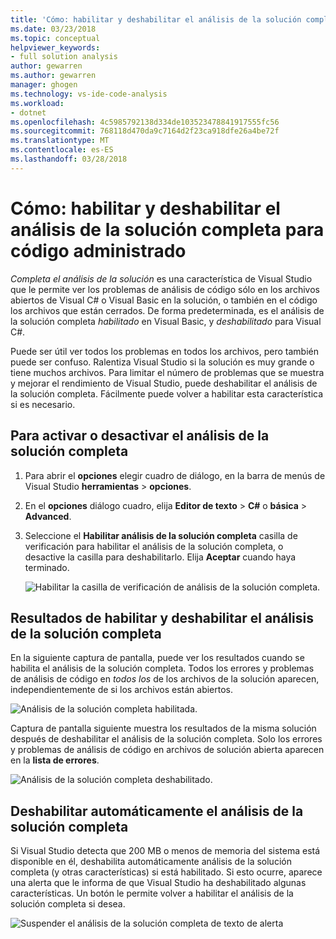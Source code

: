 ```yaml
---
title: 'Cómo: habilitar y deshabilitar el análisis de la solución completa para código administrado | Documentos de Microsoft'
ms.date: 03/23/2018
ms.topic: conceptual
helpviewer_keywords:
- full solution analysis
author: gewarren
ms.author: gewarren
manager: ghogen
ms.technology: vs-ide-code-analysis
ms.workload:
- dotnet
ms.openlocfilehash: 4c5985792138d334de103523478841917555fc56
ms.sourcegitcommit: 768118d470da9c7164d2f23ca918dfe26a4be72f
ms.translationtype: MT
ms.contentlocale: es-ES
ms.lasthandoff: 03/28/2018
---
```

# <a name="how-to-enable-and-disable-full-solution-analysis-for-managed-code"></a>Cómo: habilitar y deshabilitar el análisis de la solución completa para código administrado

*Completa el análisis de la solución* es una característica de Visual Studio que le permite ver los problemas de análisis de código sólo en los archivos abiertos de Visual C# o Visual Basic en la solución, o también en el código los archivos que están cerrados. De forma predeterminada, es el análisis de la solución completa *habilitado* en Visual Basic, y *deshabilitado* para Visual C#.

Puede ser útil ver todos los problemas en todos los archivos, pero también puede ser confuso. Ralentiza Visual Studio si la solución es muy grande o tiene muchos archivos. Para limitar el número de problemas que se muestra y mejorar el rendimiento de Visual Studio, puede deshabilitar el análisis de la solución completa. Fácilmente puede volver a habilitar esta característica si es necesario.

## <a name="to-toggle-full-solution-analysis"></a>Para activar o desactivar el análisis de la solución completa

1. Para abrir el **opciones** elegir cuadro de diálogo, en la barra de menús de Visual Studio **herramientas** > **opciones**.

1. En el **opciones** diálogo cuadro, elija **Editor de texto** > **C#** o **básica**  >   **Advanced**.

1. Seleccione el **Habilitar análisis de la solución completa** casilla de verificación para habilitar el análisis de la solución completa, o desactive la casilla para deshabilitarlo. Elija **Aceptar** cuando haya terminado.

    ![Habilitar la casilla de verificación de análisis de la solución completa.](../code-quality/media/options-enable-full-solution-analysis.png)

## <a name="results-of-enabling-and-disabling-full-solution-analysis"></a>Resultados de habilitar y deshabilitar el análisis de la solución completa

En la siguiente captura de pantalla, puede ver los resultados cuando se habilita el análisis de la solución completa. Todos los errores y problemas de análisis de código en *todos los* de los archivos de la solución aparecen, independientemente de si los archivos están abiertos.

![Análisis de la solución completa habilitada.](../code-quality/media/fsa_enabled.png)

Captura de pantalla siguiente muestra los resultados de la misma solución después de deshabilitar el análisis de la solución completa. Solo los errores y problemas de análisis de código en archivos de solución abierta aparecen en la **lista de errores**.

![Análisis de la solución completa deshabilitado.](../code-quality/media/fsa_disabled.png)

## <a name="automatically-disable-full-solution-analysis"></a>Deshabilitar automáticamente el análisis de la solución completa

Si Visual Studio detecta que 200 MB o menos de memoria del sistema está disponible en él, deshabilita automáticamente análisis de la solución completa (y otras características) si está habilitado. Si esto ocurre, aparece una alerta que le informa de que Visual Studio ha deshabilitado algunas características. Un botón le permite volver a habilitar el análisis de la solución completa si desea.

![Suspender el análisis de la solución completa de texto de alerta](../code-quality/media/fsa_alert.png)